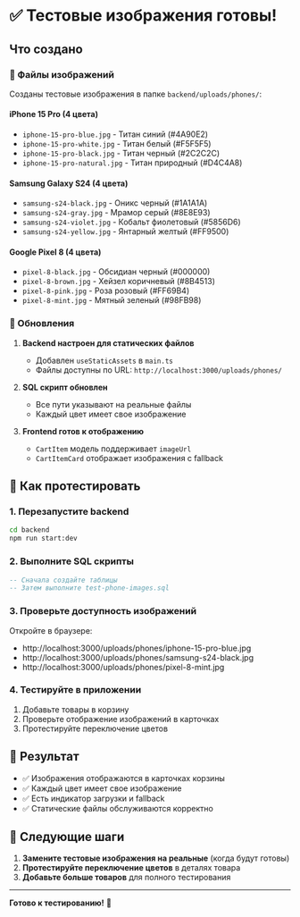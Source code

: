 # ✅ Тестовые изображения готовы!

## Что создано

### 📁 Файлы изображений
Созданы тестовые изображения в папке `backend/uploads/phones/`:

#### iPhone 15 Pro (4 цвета)
- `iphone-15-pro-blue.jpg` - Титан синий (#4A90E2)
- `iphone-15-pro-white.jpg` - Титан белый (#F5F5F5)
- `iphone-15-pro-black.jpg` - Титан черный (#2C2C2C)
- `iphone-15-pro-natural.jpg` - Титан природный (#D4C4A8)

#### Samsung Galaxy S24 (4 цвета)
- `samsung-s24-black.jpg` - Оникс черный (#1A1A1A)
- `samsung-s24-gray.jpg` - Мрамор серый (#8E8E93)
- `samsung-s24-violet.jpg` - Кобальт фиолетовый (#5856D6)
- `samsung-s24-yellow.jpg` - Янтарный желтый (#FF9500)

#### Google Pixel 8 (4 цвета)
- `pixel-8-black.jpg` - Обсидиан черный (#000000)
- `pixel-8-brown.jpg` - Хейзел коричневый (#8B4513)
- `pixel-8-pink.jpg` - Роза розовый (#FF69B4)
- `pixel-8-mint.jpg` - Мятный зеленый (#98FB98)

### 🔧 Обновления

1. **Backend настроен для статических файлов**
   - Добавлен `useStaticAssets` в `main.ts`
   - Файлы доступны по URL: `http://localhost:3000/uploads/phones/`

2. **SQL скрипт обновлен**
   - Все пути указывают на реальные файлы
   - Каждый цвет имеет свое изображение

3. **Frontend готов к отображению**
   - `CartItem` модель поддерживает `imageUrl`
   - `CartItemCard` отображает изображения с fallback

## 🚀 Как протестировать

### 1. Перезапустите backend
```bash
cd backend
npm run start:dev
```

### 2. Выполните SQL скрипты
```sql
-- Сначала создайте таблицы
-- Затем выполните test-phone-images.sql
```

### 3. Проверьте доступность изображений
Откройте в браузере:
- http://localhost:3000/uploads/phones/iphone-15-pro-blue.jpg
- http://localhost:3000/uploads/phones/samsung-s24-black.jpg
- http://localhost:3000/uploads/phones/pixel-8-mint.jpg

### 4. Тестируйте в приложении
1. Добавьте товары в корзину
2. Проверьте отображение изображений в карточках
3. Протестируйте переключение цветов

## 📱 Результат

- ✅ Изображения отображаются в карточках корзины
- ✅ Каждый цвет имеет свое изображение
- ✅ Есть индикатор загрузки и fallback
- ✅ Статические файлы обслуживаются корректно

## 🔄 Следующие шаги

1. **Замените тестовые изображения на реальные** (когда будут готовы)
2. **Протестируйте переключение цветов** в деталях товара
3. **Добавьте больше товаров** для полного тестирования

---

**Готово к тестированию!** 🎉

